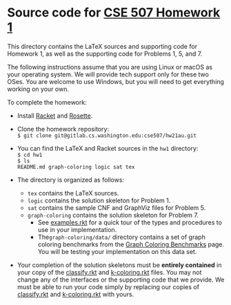 # Source code for [CSE 507 Homework 1](tex/hw1.pdf)

This directory contains the LaTeX sources and supporting code for Homework 1, as well as the supporting code for Problems 1, 5, and 7.  

The following instructions assume that you are using Linux or macOS as your operating system.  We will provide tech support only for these two OSes.  You are welcome to use Windows, but you will need to get everything working on your own.  

To complete the homework:

- Install [Racket](http://racket-lang.org) and [Rosette](https://github.com/emina/rosette#installing-rosette).

- Clone the homework repository:  
  `$ git clone git@gitlab.cs.washington.edu:cse507/hw21au.git`

- You can find the LaTeX and Racket sources in the `hw1` directory:   
  `$ cd hw1`  
  `$ ls`  
  `README.md graph-coloring logic sat tex`

- The directory is organized as follows:
	- `tex` contains the LaTeX sources.
	- `logic` contains the solution skeleton for Problem 1.
	- `sat` contains the sample CNF and GraphViz files for Problem 5.
	- `graph-coloring` contains the solution skeleton for Problem 7.
		- See [examples.rkt](graph-coloring/examples.rkt) for a quick tour of the types and procedures to use in your implementation.
		- The`graph-coloring/data/` directory contains a set of graph coloring benchmarks from the [Graph Coloring Benchmarks](https://sites.google.com/site/graphcoloring/) page.  You will be testing your implementation on this data set.

- Your completion of the solution skeletons must be **entirely contained** in your copy of the [classify.rkt](logic/classify.rkt) and [k-coloring.rkt](graph-coloring/k-coloring.rkt) files. You may not change any of the interfaces or the supporting code that we provide.  We must be able to run your code simply by replacing our copies of [classify.rkt](logic/classify.rkt) and [k-coloring.rkt](graph-coloring/k-coloring.rkt) with yours.



